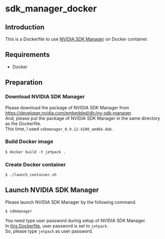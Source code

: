 # sdk_manager_docker

## Introduction
This is a Dockerfile to use [NVIDIA SDK Manager](https://docs.nvidia.com/sdk-manager/) on Docker container.

## Requirements
* Docker

## Preparation
### Download NVIDIA SDK Manager
Please download the package of NVIDIA SDK Manager from <https://developer.nvidia.com/embedded/dlc/nv-sdk-manager>.  
And, please put the package of NVIDIA SDK Manager in the same directory as the Dockerfile.  
This time, I used `sdkmanager_0.9.12-4180_amd64.deb`.

### Build Docker image
```
$ docker build -t jetpack .
```

### Create Docker container
```
$ ./launch_container.sh
```

## Launch NVIDIA SDK Manager
Please launch NVIDIA SDK Manager by the following command.

```
$ sdkmanager
```

You need type user password during setup of NVIDIA SDK Manager.  
In [this Dockerfile](https://github.com/atinfinity/sdk_manager_docker/blob/master/Dockerfile#L67), user password is set to `jetpack`.  
So, please type `jetpack` as user password.
